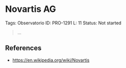 # Novartis AG

Tags: Observatorio
ID: PRO-1291
L: 11
Status: Not started

> …
> 

## References

- https://en.wikipedia.org/wiki/Novartis